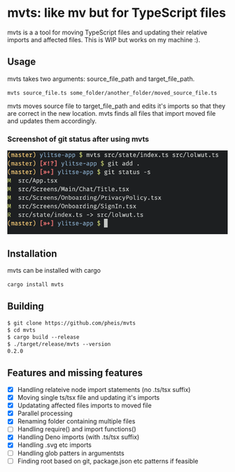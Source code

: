 # mvts: like mv but for TypeScript files

mvts is a a tool for moving TypeScript files and updating their relative imports and affected files. This is WIP but works on my machine :).


## Usage

mvts takes two arguments: source_file_path and target_file_path.

`mvts source_file.ts some_folder/another_folder/moved_source_file.ts`

mvts moves source file to target_file_path and edits it's imports so that they are correct in the new location. mvts finds all files that import moved file and updates them accordingly.

### Screenshot of git status after using mvts
![A screenshot of a sample move with mvts](screenshot.png?raw=true "Screenshot of git status after using mvts")

## Installation

mvts can be installed with cargo

`cargo install mvts`

## Building

```
$ git clone https://github.com/pheis/mvts
$ cd mvts
$ cargo build --release
$ ./target/release/mvts --version
0.2.0
```

## Features and missing features

- [x] Handling relateive node import statements (no .ts/tsx suffix)
- [x] Moving single ts/tsx file and updating it's imports
- [x] Updatating affected files imports to moved file
- [x] Parallel processing
- [x] Renaming folder containing multiple files
- [ ] Handling require() and import functions()
- [x] Handling Deno imports (with .ts/tsx suffix)
- [x] Handling .svg etc imports
- [ ] Handling glob patters in argumentsts
- [ ] Finding root based on git, package.json etc patterns if feasible
